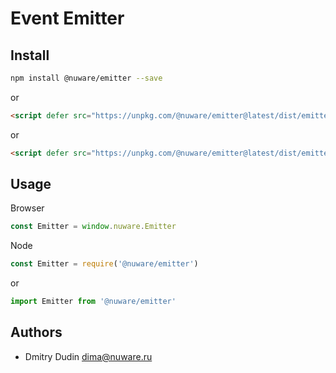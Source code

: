 # Event Emitter

## Install

```bash
npm install @nuware/emitter --save
```

or

```html
<script defer src="https://unpkg.com/@nuware/emitter@latest/dist/emitter.umd.js"></script>
```

or

```html
<script defer src="https://unpkg.com/@nuware/emitter@latest/dist/emitter.min.js"></script>
```

## Usage

Browser

```javascript
const Emitter = window.nuware.Emitter
```

Node

```javascript
const Emitter = require('@nuware/emitter')
```

or

```javascript
import Emitter from '@nuware/emitter'
```

## Authors

* Dmitry Dudin <dima@nuware.ru>

